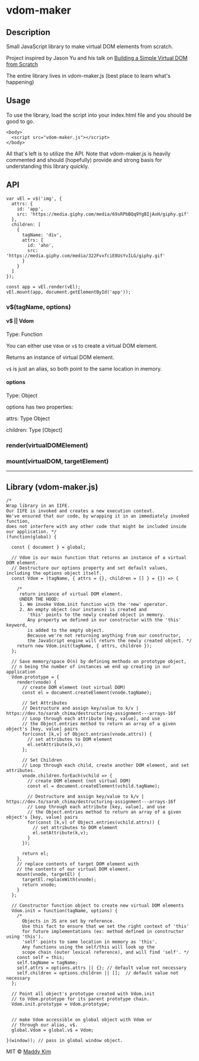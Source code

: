 # vdom-maker

## Description
Small JavaScript library to make virtual DOM elements from scratch.

Project inspired by Jason Yu and his talk on [Building a Simple Virtual DOM from Scratch](https://dev.to/ycmjason/building-a-simple-virtual-dom-from-scratch-3d05)

The entire library lives in vdom-maker.js (best place to learn what's happening)

## Usage
To use the library, load the script into your index.html file and you should be good to go.

```
<body>
  <script src="vdom-maker.js"></script>
</body>
```

All that's left is to utilize the API.
Note that vdom-maker.js is heavily commented and should (hopefully) provide and strong basis for understanding this library quickly.

## API

```
var vEl = v$('img', {
  attrs: {
    id: 'app',
    src: 'https://media.giphy.com/media/69sRPbBQq9YgBIjAxH/giphy.gif'
  },
  children: [
    {
      tagName: 'div',
      attrs: {
        id: 'aho',
        src: 'https://media.giphy.com/media/322FvxfciE8UsYvILG/giphy.gif'
      }
    }
  ]
});

const app = vEl.render(vEl);
vEl.mount(app, document.getElementById('app'));

```

### v$(tagName, options)

#### v$ || Vdom
Type: Function 

You can either use `Vdom` or `v$` to create a virtual DOM element.

Returns an instance of virtual DOM element.

`v$` is just an alias, so both point to the same location in memory. 

#### options 
Type: Object

options has two properties:

attrs: Type Object

children: Type [Object]

### render(virtualDOMElement)

### mount(virtualDOM, targetElement)


___

## Library (vdom-maker.js)
```
/* 
Wrap library in an IIFE.
Our IIFE is invoked and creates a new execution context.
We've ensured that our code, by wrapping it in an immediately invoked function,
does not interfere with any other code that might be included inside our application. */
(function(global) {

  const { document } = global;

  // Vdom is our main function that returns an instance of a virtual DOM element.
  // Destructure our options property and set default values, including the options object itself.
  const Vdom = (tagName, { attrs = {}, children = [] } = {}) => {

    /* 
     return instance of virtual DOM element.
     UNDER THE HOOD:
     1. We invoke Vdom.init function with the 'new' operator.
     2. An empty object (our instance) is created and
        'this' points to the newly created object in memory.
        Any property we defined in our constructor with the 'this' keyword,
        is added to the empty object.
        Because we're not returning anything from our constructor,
        the JavaScript engine will return the newly created object. */
    return new Vdom.init(tagName, { attrs, children });
  };

  // Save memory/space O(n) by defining methods on prototype object, 
  // n being the number of instances we end up creating in our application
  Vdom.prototype = {
    render(vnode) {
      // create DOM element (not virtual DOM)
      const el = document.createElement(vnode.tagName);

      // Set Attributes
      // Destructure and assign key/value to k/v | https://dev.to/sarah_chima/destructuring-assignment---arrays-16f
      // Loop through each attribute [key, value], and use
      // the Object.entries method to return an array of a given object's [key, value] pairs
      for(const [k,v] of Object.entries(vnode.attrs)) {
        // set attributes to DOM element
        el.setAttribute(k,v);
      };

      // Set Children
      // Loop through each child, create another DOM element, and set attributes.
      vnode.children.forEach(vchild => {
        // create DOM element (not virtual DOM)
        const el = document.createElement(vchild.tagName);

        // Destructure and assign key/value to k/v | https://dev.to/sarah_chima/destructuring-assignment---arrays-16f
        // Loop through each attribute [key, value], and use
        // the Object.entries method to return an array of a given object's [key, value] pairs
        for(const [k,v] of Object.entries(vchild.attrs)) {
          // set attributes to DOM element
          el.setAttribute(k,v);
        }
      });

      return el;
    },
    // replace contents of target DOM element with
    // the contents of our virtual DOM element.
    mount(vnode, targetEl) {
      targetEl.replaceWith(vnode);
      return vnode;
    }
  };

  // Constructor function object to create new virtual DOM elements
  Vdom.init = function(tagName, options) {
    /* 
      Objects in JS are set by reference.
      Use this fact to ensure that we set the right context of 'this'
      for future implementations (ex: method defined in constructor using 'this').
      'self' points to same location in memory as 'this'.
      Any functions using the self/this will look up the 
      scope chain (outer lexical reference), and will find 'self'. */
    const self = this;
    self.tagName = tagName;
    self.attrs = options.attrs || {}; // default value not necessary
    self.children = options.children || [];  // default value not necessary
  };

  // Point all object's prototype created with Vdom.init
  // to Vdom.prototype for its parent prototype chain.
  Vdom.init.prototype = Vdom.prototype;


  // make Vdom accessible on global object with Vdom or 
  // through our alias, v$. 
  global.Vdom = global.v$ = Vdom;

}(window)); // pass in global window object.

```


MIT © [Maddy Kim](https://madleo.io)

